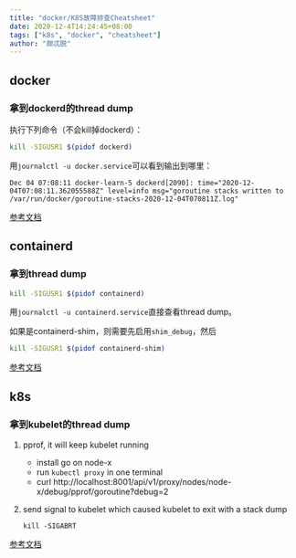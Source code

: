 ```yaml
---
title: "docker/K8S故障排查Cheatsheet"
date: 2020-12-4T14:24:45+08:00
tags: ["k8s", "docker", "cheatsheet"]
author: "颇忒脱"
---
```


<!--more-->

## docker

### 拿到dockerd的thread dump

执行下列命令（不会kill掉dockerd）：

```bash
kill -SIGUSR1 $(pidof dockerd)
```

用`journalctl -u docker.service`可以看到输出到哪里：

```
Dec 04 07:08:11 docker-learn-5 dockerd[2090]: time="2020-12-04T07:08:11.362055588Z" level=info msg="goroutine stacks written to /var/run/docker/goroutine-stacks-2020-12-04T070811Z.log"
```

[参考文档](https://docs.docker.com/config/daemon/#force-a-stack-trace-to-be-logged)

## containerd

### 拿到thread dump

```bash
kill -SIGUSR1 $(pidof containerd)
```

用`journalctl -u containerd.service`直接查看thread dump。



如果是containerd-shim，则需要先启用`shim_debug`，然后

```bash
kill -SIGUSR1 $(pidof containerd-shim)
```

[参考文档](https://github.com/containerd/containerd/issues/2744#issuecomment-453614175)

## k8s

### 拿到kubelet的thread dump

1. pprof, it will keep kubelet running

   - install go on node-x
   - run `kubectl proxy` in one terminal
   - curl http://localhost:8001/api/v1/proxy/nodes/node-x/debug/pprof/goroutine?debug=2

2. send signal to kubelet which caused kubelet to exit with a stack dump

   `kill -SIGABRT`

[参考文档](https://stackoverflow.com/a/56648851/1287790)

